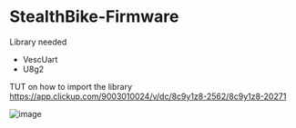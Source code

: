 # StealthBike-Firmware


Library needed
- VescUart
- U8g2

TUT on how to import the library
https://app.clickup.com/9003010024/v/dc/8c9y1z8-2562/8c9y1z8-20271

![image](https://github.com/Trotyl15/StealthBike-Firmware/assets/55414757/986105fc-dc72-4c7d-8a6e-880bf9add566)
